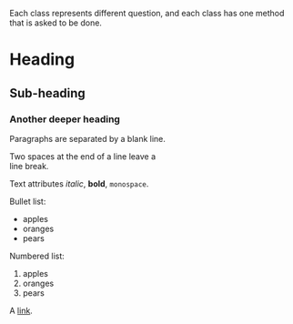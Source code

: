 Each class represents different question, and each class has one method that is asked to be done.
 
 <h1>Heading</h1>

<h2>Sub-heading</h2>

<h3>Another deeper heading</h3>

<p>Paragraphs are separated
by a blank line.</p>

<p>Two spaces at the end of a line leave a<br />
line break.</p>

<p>Text attributes <em>italic</em>, 
<strong>bold</strong>, <code>monospace</code>.</p>

<p>Bullet list:</p>

<ul>
<li>apples</li>
<li>oranges</li>
<li>pears</li>
</ul>

<p>Numbered list:</p>

<ol>
<li>apples</li>
<li>oranges</li>
<li>pears</li>
</ol>

<p>A <a href="http://example.com">link</a>.</p>
